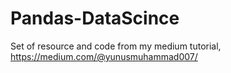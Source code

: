 # Pandas-DataScince
Set of resource and code from my medium tutorial, https://medium.com/@yunusmuhammad007/
